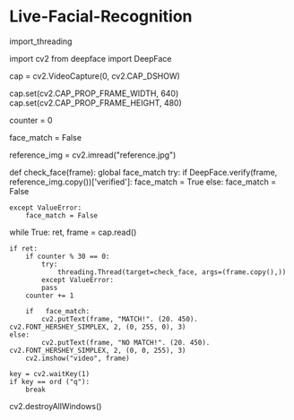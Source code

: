 # Live-Facial-Recognition


import_threading

import cv2
from deepface import DeepFace

cap = cv2.VideoCapture(0, cv2.CAP_DSHOW)

cap.set(cv2.CAP_PROP_FRAME_WIDTH, 640)
cap.set(cv2.CAP_PROP_FRAME_HEIGHT, 480)

counter = 0

face_match = False

reference_img = cv2.imread("reference.jpg")


def check_face(frame):
	global face_match
	try:
		if DeepFace.verify(frame, reference_img.copy())['verified']:
			face_match = True
	else:
		face_match = False

	except ValueError:
		face_match = False


while True:
	ret, frame = cap.read()

	if ret:
		if counter % 30 == 0:
			try:
				threading.Thread(target=check_face, args=(frame.copy(),))
			except ValueError:
			pass
		counter += 1
		
		if   face_match:
			cv2.putText(frame, "MATCH!". (20. 450). cv2.FONT_HERSHEY_SIMPLEX, 2, (0, 255, 0), 3)
	else:
			cv2.putText(frame, "NO MATCH!". (20. 450). cv2.FONT_HERSHEY_SIMPLEX, 2, (0, 0, 255), 3)
		cv2.imshow("video", frame)

	key = cv2.waitKey(1)
	if key == ord ("q"):
		break

cv2.destroyAllWindows()


